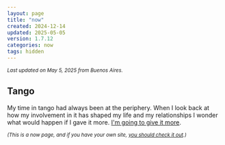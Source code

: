 ```yaml
---
layout: page
title: "now"
created: 2024-12-14
updated: 2025-05-05
version: 1.7.12
categories: now
tags: hidden
---
```


<small>_Last updated on May 5, 2025 from Buenos Aires._</small>

## Tango

My time in tango had always been at the periphery. When I look back at how my involvement in it has shaped my life and my relationships I wonder what would happen if I gave it more. [I'm going to give it more](/tango).

<small>_(This is a now page, and if you have your own site, [you should check it out](https://nownownow.com/about).)_</small>
